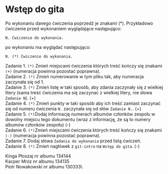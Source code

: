 # Wstęp do gita

Po wykonaniu danego ćwiczenia poprzedź je znakami (*).
Przykładowo ćwiczenie przed wykonaniem wyglądające następująco:
```
N. Ćwiczenie do wykonania.
```
po wykonaniu ma wyglądać następująco:
```
N. (*) Ćwiczenie do wykonania.
```

Zadanie 1. `(*)` Zmień miejscami ćwiczenia których treść kończy się znakami `(+)` (numeracja powinna pozostać poprawna).\
Zadanie 2. `(*)` Zmień numerowanie w tym pliku tak, aby numeracja zaczynała się od 1.\
Zadanie 3. `(*)` Zmień listę w taki sposób, aby zdania zaczynały się z wielkiej litery (sama treść ćwiczenia ma się zaczynać z wielkiej litery, nie słowa `Zadanie N`). (+)\
Zadanie 4. `(*)` Zmień punkty w taki sposób aby ich treść zamiast zaczynać się od numeru ćwiczenia `N.` zaczynała się od słów `Zadanie N.`. (+)\
Zadanie 5. `(*)`Dodaj informację numerach albumów członków zespołu w dowolny miejscu tego dokumentu (wraz z informację, że są to numery albumów członków zespołu) (-)\
Zadanie 6. `(*)`Zmień miejscami ćwiczenia których treść kończy się znakami `(-)` (numeracja powinna pozostać poprawna).\
Zadanie 7. Dodaj słowa `Zadania do wykonania` przed listą ćwiczeń.\
Zadanie 8. `(*)` Zmień nagłówek z `git-intro` na `Wstęp do gita`. (-)

Kinga Płoszaj nr albumu 134144\
Kacper Mróz nr albumu 134135\
Piotr Nowakowski nr albumu 130333\